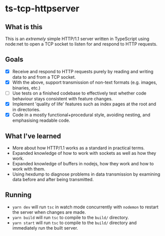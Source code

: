 # ts-tcp-httpserver

## What is this

This is an _extremely_ simple HTTP/1.1 server written in TypeScript using node:net to open a TCP socket to listen for and respond to HTTP requests.

## Goals

- [x] Receive and respond to HTTP requests purely by reading and writing data to and from a TCP socket.
- [x] With the above, support transmission of non-text formats (e.g. images, binaries, etc.)
- [ ] Use tests on a finished codebase to effectively test whether code behaviour stays consistent with feature changes.
- [x] Implement 'quality of life' features such as index pages at the root and in directories.
- [x] Code in a mostly functional+procedural style, avoiding nesting, and emphasising readable code.

## What I've learned

- More about how HTTP/1.1 works as a standard in practical terms.
- Expanded knowledge of how to work with sockets as well as how they work.
- Expanded knowledge of buffers in nodejs, how they work and how to work with them.
- Using hexdump to diagnose problems in data transmission by examining data before and after being transmitted.

## Running

- `yarn dev` will run `tsc` in watch mode concurrently with `nodemon` to restart the server when changes are made.
- `yarn build` will run `tsc` to compile to the `build/` directory.
- `yarn start` will run `tsc` to compile to the `build/` directory and immediately run the built server.